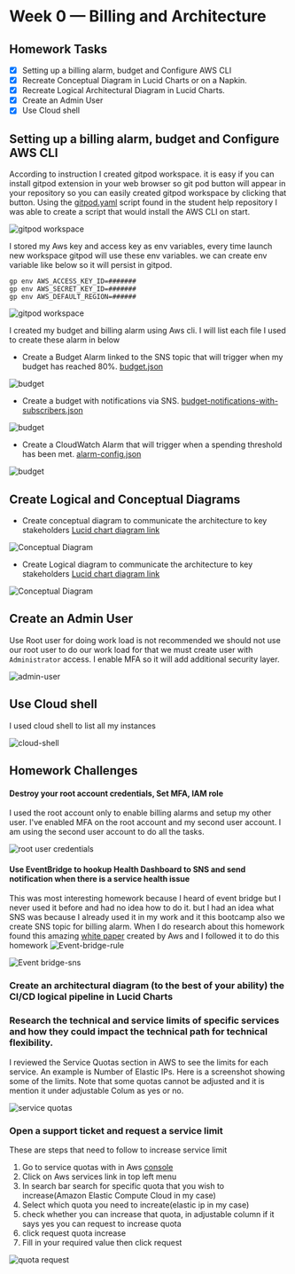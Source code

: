 # Week 0 — Billing and Architecture

## Homework Tasks

- [x] Setting up a billing alarm, budget and Configure AWS CLI
- [x] Recreate Conceptual Diagram in Lucid Charts or on a Napkin.
- [x] Recreate Logical Architectural Diagram in Lucid Charts.
- [x] Create an Admin User
- [x] Use Cloud shell 
 
## Setting up a billing alarm, budget and Configure AWS CLI

According to instruction I created gitpod workspace. it is easy if you can install gitpod extension in your web browser so git pod button will appear in your repository so you can easily created gitpod workspace by clicking that button.  Using the [gitpod.yaml](https://github.com/Visal9/aws-bootcamp-cruddur-2023/blob/main/.gitpod.yml) script  found in the student help repository I was able to create a script that would install the AWS CLI on start.

![gitpod workspace](images/gitpod-workspace.png)

 I stored my Aws key and access key as env variables,  every time   launch new workspace gitpod will use these env variables. we can create env variable like below so it will persist in gitpod.

 ```
 gp env AWS_ACCESS_KEY_ID=#######
 gp env AWS_SECRET_KEY_ID=#######
 gp env AWS_DEFAULT_REGION=######
 ```
 ![gitpod workspace](images/aws-key-gitpod-env-variable.png)

I created my budget and billing alarm using Aws cli. I will list each file I used to create these alarm in below

- Create a Budget Alarm linked to the SNS topic that will trigger when my budget has reached 80%. [budget.json](https://github.com/Visal9/aws-bootcamp-cruddur-2023/blob/main/aws/json/budget.json)

![budget](images/aws-budget.png)

- Create a budget with notifications via SNS. [budget-notifications-with-subscribers.json](https://github.com/Visal9/aws-bootcamp-cruddur-2023/blob/main/aws/json/budget-notifications-with-subscribers.json)

![budget](images/aws-bugdet-alert.png)

- Create a CloudWatch Alarm that will trigger when a spending threshold has been met. [alarm-config.json](https://github.com/Visal9/aws-bootcamp-cruddur-2023/blob/main/aws/json/alarm-config.json)

![budget](images/aws-cloudwath-alarm.png)

## Create Logical and Conceptual Diagrams

- Create conceptual diagram to communicate the architecture to key stakeholders [Lucid chart diagram link](https://lucid.app/lucidchart/07b99959-d9e4-4ed9-8677-6b910e4138cd/edit?invitationId=inv_d5382893-44ef-4ac2-9a79-854a361a9359)

![Conceptual Diagram](images/cruddur_conceptual_diagram.png)

- Create Logical diagram to communicate the architecture to key stakeholders [Lucid chart diagram link](https://lucid.app/lucidchart/07b99959-d9e4-4ed9-8677-6b910e4138cd/edit?viewport_loc=-470%2C124%2C2167%2C945%2C0_0&invitationId=inv_d5382893-44ef-4ac2-9a79-854a361a9359)

![Conceptual Diagram](images/Cruddur-%20Logical%20Diagram.png)


##  Create an Admin User
Use Root user for doing work load is not recommended we should not use our root user to do our work load for that we must create user with `Administrator` access. I enable MFA so it will add additional security layer.

![admin-user](images/adminitrator-user-aws.png)

##  Use Cloud shell 
I used cloud shell to list all my instances

![cloud-shell](images/aws-cloudshell.png)



## Homework Challenges

#### Destroy your root account credentials, Set MFA, IAM role
I used the root account only to enable billing alarms and setup my other user. I've enabled MFA on the root account and my second user account. I am using the second user account to do all the tasks.

![root user credentials](images/root-user-credentials.png)

#### Use EventBridge to hookup Health Dashboard to SNS and send notification when there is a service health issue

This was most interesting homework because I heard of event bridge but I never used it before and had no idea how to do it. but I had an idea what SNS was because I already used it in my work and it this bootcamp also we create SNS topic for billing alarm. When I do research about  this homework  found this amazing [white paper](https://docs.aws.amazon.com/health/latest/ug/cloudwatch-events-health.html) created by Aws and I followed it to do this homework
![Event-bridge-rule](images/aws-event-bridge-health-issue.png)

![Event bridge-sns](images/aws-event-bridge-sns.png)

### Create an architectural diagram (to the best of your ability) the CI/CD logical pipeline in Lucid Charts

### Research the technical and service limits of specific services and how they could impact the technical path for technical flexibility.

I reviewed the Service Quotas section in AWS to see the limits for each service. An example is  Number of Elastic IPs. Here is a screenshot showing some of the limits. Note that some quotas cannot be adjusted and it is mention it under adjustable Colum as yes or no.

![service quotas](images/aws-service-quaota-limit.png)

### Open a support ticket and request a service limit

These are steps that need to follow to increase service limit
1. Go to service quotas with in Aws [console](https://us-east-1.console.aws.amazon.com/servicequotas/home/services/ec2/quotas)
2. Click on Aws services link in top left menu
3. In search bar search for specific quota that you wish to increase(Amazon Elastic Compute Cloud in my case)
4. Select which quota you need to increate(elastic ip in my case)
5. check whether you can increase that quota, in adjustable column if it says yes you can request to increase quota
6. click request quota increase
7. Fill in your required value then click request 

![quota request](images/aws-elasticip-quota-increase.png)
